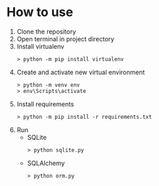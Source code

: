 # How to use

1. Clone the repository
2. Open terminal in project directory
3. Install virtualenv
   ~~~
   > python -m pip install virtualenv
   ~~~
4. Create and activate new virtual environment
   ~~~
   > python -m venv env
   > env\Scripts\activate
   ~~~
5. Install requirements
   ~~~
   > python -m pip install -r requirements.txt
   ~~~
6. Run
   * SQLite
     ~~~
     > python sqlite.py
     ~~~
   * SQLAlchemy
     ~~~
     > python orm.py
     ~~~